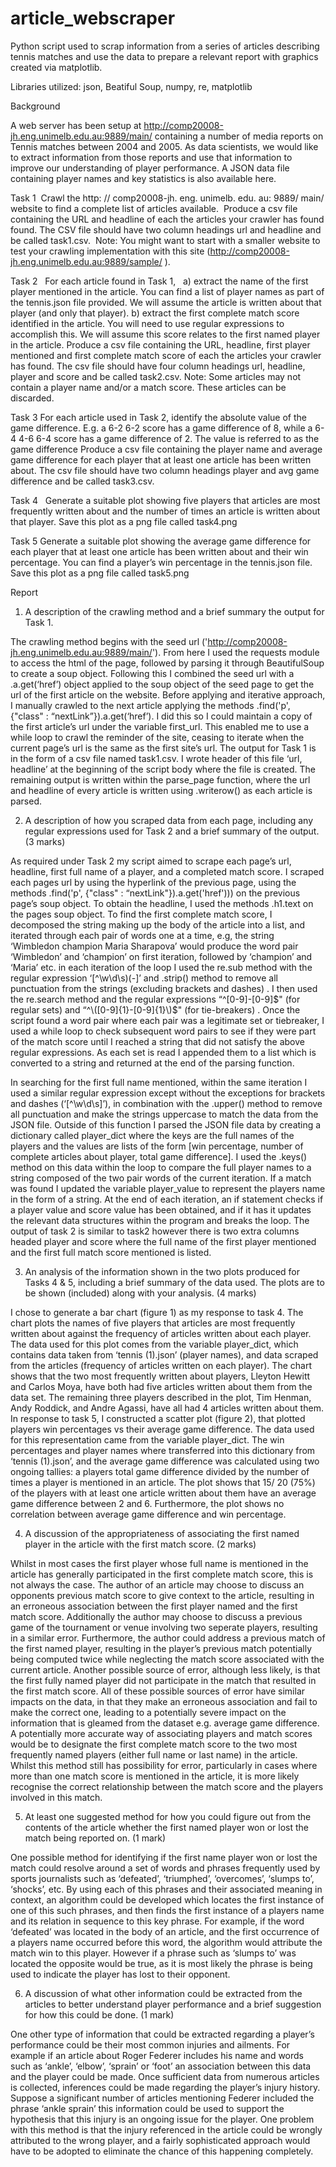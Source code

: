 # article_webscraper
Python script used to scrap information from a series of articles describing tennis matches and use the data to prepare a relevant report with graphics created via matplotlib.

Libraries utilized: json, Beatiful Soup, numpy, re, matplotlib

Background 

A web server has been setup at http://comp20008-jh.eng.unimelb.edu.au:9889/main/ containing a number of media reports on Tennis matches between 2004 and 2005. As data scientists, we would like to extract information from those reports and use that information to improve our understanding of player performance. A JSON data file containing player names and key statistics is also available here. 

Task 1 
Crawl the http: // comp20008-jh. eng. unimelb. edu. au: 9889/ main/ website to find a complete list of articles available.  Produce a csv file containing the URL and headline of each the articles your crawler has found found. The CSV file should have two column headings url and headline and be called task1.csv.  Note: You might want to start with a smaller website to test your crawling implementation with this site (http://comp20008-jh.eng.unimelb.edu.au:9889/sample/ ). 

Task 2  
For each article found in Task 1,  
a)  extract the name of the first player mentioned in the article. You can find a list of player names as part of the tennis.json file provided. We will assume the article is written about that player (and only that player). 
b)  extract the first complete match score identified in the article. You will need to use regular expressions to accomplish this. We will assume this score relates to the first named player in the article.
Produce a csv file containing the URL, headline, first player mentioned and first complete match score of each the articles your crawler has found. The csv file should have four column headings url, headline, player and score and be called task2.csv. 
Note: Some articles may not contain a player name and/or a match score. These articles can be discarded. 

Task 3 
For each article used in Task 2, identify the absolute value of the game difference. E.g. a 6-2 6-2 score has a game difference of 8, while a 6-4 4-6 6-4 score has a game difference of 2. The value is referred to as the game difference 
Produce a csv file containing the player name and average game difference for each player that at least one article has been written about. The csv file should have two column headings player and avg game difference and be called task3.csv. 

Task 4  
Generate a suitable plot showing five players that articles are most frequently written about 
and the number of times an article is written about that player. Save this plot as a png file called task4.png 

Task 5 
Generate a suitable plot showing the average game difference for each player that at least one article has been written about and their win percentage. You can find a player’s win percentage in the tennis.json file. 
Save this plot as a png file called task5.png 


Report

1.	A description of the crawling method and a brief summary the output for Task 1. 

The crawling method begins with the seed url ('http://comp20008-jh.eng.unimelb.edu.au:9889/main/'). From here I used the requests module to access the html of the page, followed by parsing it through BeautifulSoup to create a soup object. Following this I combined the seed url with a .a.get(‘href’) object applied to the soup object of the seed page to get the url of the first article on the website. Before applying and iterative approach, I manually crawled to the next article applying the methods .find('p', {"class" : “nextLink”}).a.get(‘href’). I did this so I could maintain a copy of the first article’s url under the variable first_url. This enabled me to use a while loop to crawl the reminder of the site, ceasing to iterate when the current page’s url is the same as the first site’s url. The output for Task 1 is in the form of a csv file named task1.csv. I wrote header of this file ‘url, headline’ at the beginning of the script body where the file is created. The remaining output is written within the parse_page function, where the url and headline of every article is written using .writerow() as each article is parsed.

2.	A description of how you scraped data from each page, including any regular expressions used for Task 2 and a brief summary of the output. (3 marks)  

As required under Task 2 my script aimed to scrape each page’s url, headline, first full name of a player, and a completed match score. I scraped each pages url by using the hyperlink of the previous page, using the methods .find('p', {"class" : “nextLink"}).a.get('href'))) on the previous page’s soup object. To obtain the headline, I used the methods .h1.text on the pages soup object. To find the first complete match score, I decomposed the string making up the body of the article into a list, and iterated through each pair of words one at a time, e.g,  the string ‘Wimbledon champion Maria Sharapova’ would produce the word pair ‘Wimbledon’ and ‘champion’ on first iteration, followed by ‘champion’ and ‘Maria’ etc.  in each iteration of the loop I used the re.sub method with the regular expression ‘[^\w\d\s\)\(-]’ and .strip() method to remove all punctuation from the strings (excluding brackets and dashes) . I then used the re.search method and the regular expressions “^[0-9]-[0-9]$" (for regular sets) and “^\([0-9]{1}-[0-9]{1}\)$" (for tie-breakers) . Once the script found a word pair where each pair was a legitimate set or tiebreaker, I used a while loop to check subsequent word pairs to see if they were part of the match score until I reached a string that did not satisfy the above regular expressions. As each set is read I appended them to a list which is converted to a string and returned at the end of the parsing function. 

In searching for the first full name mentioned, within the same iteration I used a similar regular expression except without the exceptions for brackets and dashes (‘[^\w\d\s]’), in combination with the .upper() method to remove all punctuation and make the strings uppercase to match the data from the JSON file. Outside of this function I parsed the JSON file data by creating a dictionary called player_dict where the keys are the full names of the players and the values are lists of the form [win percentage, number of complete articles about player, total game difference]. I used the .keys() method on this data within the loop to compare the full player names to a string composed of the two pair words of the current iteration. If a match was found I updated the variable player_value to represent the players name in the form of a string. At the end of each iteration, an if statement checks if a player value and score value has been obtained, and if it has it updates the relevant data structures within the program and breaks the loop. The output of task 2 is similar to task2 however there is two extra columns headed player and score where the full name of the first player mentioned and the first full match score mentioned is listed.

3.	An analysis of the information shown in the two plots produced for Tasks 4 & 5, including a brief summary of the data used. The plots are to be shown (included) along with your analysis. (4 marks) 

I chose to generate a bar chart (figure 1) as my response  to task 4. The chart plots the names of five players that articles are most frequently written about against the frequency of articles written about each player. The data used for this plot comes from the variable player_dict, which contains data taken from ‘tennis (1).json’ (player names), and data scraped from the articles (frequency of articles written on each player).  The chart shows that the two most frequently written about players, Lleyton Hewitt and Carlos Moya, have both had five articles written about them from the data set. The remaining three players described in the plot, Tim Henman, Andy Roddick, and Andre Agassi, have all had 4 articles written about them. 
In response to task 5, I constructed a scatter plot (figure 2), that plotted players win percentages vs their average game difference. The data used for this representation came from the variable player_dict. The win percentages and player names where transferred into this dictionary from ‘tennis (1).json’, and the average game difference was calculated using two ongoing tallies: a players total game difference divided by the number of times a player is mentioned in an article. The plot shows that 15/ 20 (75%) of the players with at least one article written about them have an average game difference  between 2 and 6. Furthermore, the plot shows no correlation between average game difference and win percentage.

4.	A discussion of the appropriateness of associating the first named player in the article with the first match score. (2 marks)

Whilst in most cases the first player whose full name is mentioned in the article has generally participated in the first complete match score, this is not always the case. The author of an article may choose to discuss an opponents previous match score to give context to the article, resulting in an erroneous association between the first player named and the first match score. Additionally the author may choose to discuss a previous game of the tournament  or venue involving two seperate players, resulting in a similar error. Furthermore, the author could address a previous match of the first named player, resulting in the player’s previous match potentially being computed twice while neglecting the match score associated with the current article. Another possible source of error, although less likely, is that the first fully named player did not participate in the match that resulted in the first match score. All of these possible sources of error have similar impacts on the data, in that they make an erroneous association and fail to make the correct one, leading to a potentially severe impact on the information that is gleamed from the dataset e.g. average game difference. A potentially more accurate way of associating players and match scores would be to designate the first complete match score to the two most frequently named players (either full name or last name) in the article. Whilst this method still has possibility for error, particularly in cases where more than one match score is mentioned in the article, it is more likely recognise the correct relationship between the match score and the players involved in this match. 

5.	At least one suggested method for how you could figure out from the contents of the article whether the first named player won or lost the match being reported on. (1 mark)  

One possible method for identifying if the first name player won or lost the match could resolve around a set of words and phrases frequently used by sports journalists such as ‘defeated’, ‘triumphed’, ‘overcomes’, ‘slumps to’, ‘shocks’, etc. By using each of this phrases and their associated meaning in context, an algorithm could be developed which locates the first instance of one of this such phrases, and then finds the first instance of a players name and its relation in sequence to this key phrase. For example, if the word ‘defeated’ was located in the body of an article, and the first occurrence of a players name occurred before this word, the algorithm would attribute the match win to this player.  However if a phrase such as ‘slumps to’ was located the opposite would be true, as it is most likely the phrase is being used to indicate the player has lost to their opponent. 

6.	A discussion of what other information could be extracted from the articles to better understand player performance and a brief suggestion for how this could be done. (1 mark)

One other type of information that could be extracted regarding a player’s performance could be their most common injuries and ailments. For example if an article about Roger Federer includes his name and words such as ‘ankle’, ‘elbow’, ‘sprain’ or ‘foot’ an association between this data and the player could be made. Once sufficient data from numerous articles is collected, inferences could be made regarding the player’s injury history. Suppose a significant number of articles mentioning Federer included the phrase ‘ankle sprain’ this information could be used to support the hypothesis that this injury is an ongoing issue for the player. One problem with this method is that the injury referenced in the article could be wrongly attributed to the wrong player, and a fairly sophisticated approach would have to be adopted to eliminate the chance of this happening completely. 

